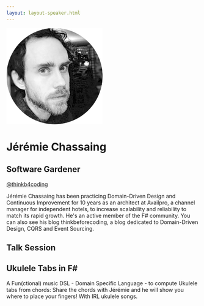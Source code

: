```yaml
---
layout: layout-speaker.html
---
```

<div class="container section featured-speaker">
  <div class="row">
    <div class="col-xs-12 col-sm-2 img-container">
      <img class="speaker-page-img" src="../img/speakers/Jérémie-Chassaing-ON.png">
    </div>
    <div class="col-xs-12 col-sm-10 copy-container">
        <h1 class="speaker-header">Jérémie Chassaing</h1>
        <h2 class="speaker-subtitle">Software Gardener</h2>
        <p><a class="speaker-handle" href="https://twitter.com/thinkb4coding" target="_blank">@thinkb4coding</a></p>
        <p>Jérémie Chassaing has been practicing Domain-Driven Design and Continuous Improvement for 10 years as an architect at Availpro, a channel manager for independent hotels, to increase scalability and reliability to match its rapid growth. He's an active member of the F# community. You can also see his blog thinkbeforecoding, a blog dedicated to Domain-Driven Design, CQRS and Event Sourcing.</p>
        <h2 class="speaker-subheader">Talk Session</h2>
        <h2 class="speaker-subheader gold">Ukulele Tabs in F#</h2>
        <p>A Fun(ctional) music DSL - Domain Specific Language - to compute Ukulele tabs from chords: Share the chords with Jérémie and he will show you where to place your fingers! With IRL ukulele songs.</p>
    </div>
  </div>
</div>